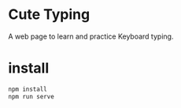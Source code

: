 # Cute Typing
A web page to learn and practice Keyboard typing.

# install
```s
npm install
npm run serve
```